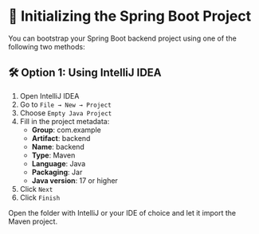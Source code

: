 # 🧱 Initializing the Spring Boot Project

You can bootstrap your Spring Boot backend project using one of the following two methods:

## 🛠️ Option 1: Using IntelliJ IDEA

1. Open IntelliJ IDEA
2. Go to `File → New → Project`
3. Choose `Empty Java Project`
4. Fill in the project metadata:
    - **Group**: com.example
    - **Artifact**: backend
    - **Name**: backend
    - **Type**: Maven
    - **Language**: Java
    - **Packaging**: Jar
    - **Java version**: 17 or higher
5. Click `Next`
6. Click `Finish`



Open the folder with IntelliJ or your IDE of choice and let it import the Maven project.

